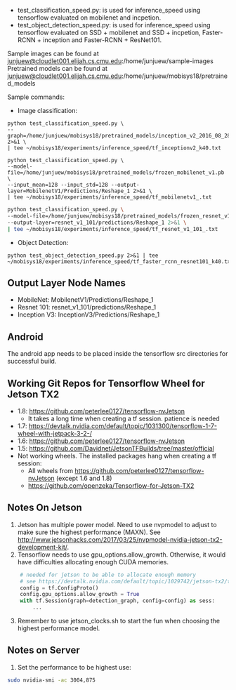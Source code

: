 * test_classification_speed.py: is used for inference_speed using tensorflow evaluated on mobilenet and incpetion.
* test_object_detection_speed.py: is used for inference_speed using tensorflow evaluated on SSD + mobilenet and SSD + incpetion, Faster-RCNN + inception and Faster-RCNN + ResNet101.

Sample images can be found at junjuew@cloudlet001.elijah.cs.cmu.edu:/home/junjuew/sample-images
Pretrained models can be found at junjuew@cloudlet001.elijah.cs.cmu.edu:/home/junjuew/mobisys18/pretrained_models

Sample commands:
* Image classification:
```
python test_classification_speed.py \
--graph=/home/junjuew/mobisys18/pretrained_models/inception_v2_2016_08_28_frozen.pb 2>&1 \
| tee ~/mobisys18/experiments/inference_speed/tf_inceptionv2_k40.txt
```
```
python test_classification_speed.py \
--model-file=/home/junjuew/mobisys18/pretrained_models/frozen_mobilenet_v1.pb \
--input_mean=128 --input_std=128 --output-layer=MobilenetV1/Predictions/Reshape_1 2>&1 \
| tee ~/mobisys18/experiments/inference_speed/tf_mobilenetv1_.txt
```
```bash
python test_classification_speed.py \
--model-file=/home/junjuew/mobisys18/pretrained_models/frozen_resnet_v1_101.pb \
--output-layer=resnet_v1_101/predictions/Reshape_1 2>&1 \
| tee ~/mobisys18/experiments/inference_speed/tf_resnet_v1_101_.txt
```
* Object Detection:
```
python test_object_detection_speed.py 2>&1 | tee ~/mobisys18/experiments/inference_speed/tf_faster_rcnn_resnet101_k40.txt
```


## Output Layer Node Names
* MobileNet: MobilenetV1/Predictions/Reshape_1
* Resnet 101: resnet_v1_101/predictions/Reshape_1
* Inception V3: InceptionV3/Predictions/Reshape_1

## Android
The android app needs to be placed inside the tensorflow src directories for successful build.

## Working Git Repos for Tensorflow Wheel for Jetson TX2
* 1.8: https://github.com/peterlee0127/tensorflow-nvJetson
    * It takes a long time when creating a tf session. patience is needed
* 1.7: https://devtalk.nvidia.com/default/topic/1031300/tensorflow-1-7-wheel-with-jetpack-3-2-/
* 1.6: https://github.com/peterlee0127/tensorflow-nvJetson
* 1.5: https://github.com/Davidnet/JetsonTFBuilds/tree/master/official
* Not working wheels. The installed packages hang when creating a tf session:
    * All wheels from https://github.com/peterlee0127/tensorflow-nvJetson (except 1.6 and 1.8)
    * https://github.com/openzeka/Tensorflow-for-Jetson-TX2

## Notes On Jetson
1. Jetson has multiple power model. Need to use nvpmodel to adjust to make sure the highest performance (MAXN). See http://www.jetsonhacks.com/2017/03/25/nvpmodel-nvidia-jetson-tx2-development-kit/.
2. Tensorflow needs to use gpu_options.allow_growth. Otherwise, it would have difficulties allocating enough CUDA memories.
```python
    # needed for jetson to be able to allocate enough memory
    # see https://devtalk.nvidia.com/default/topic/1029742/jetson-tx2/tensorflow-1-6-not-working-with-jetpack-3-2/1
    config = tf.ConfigProto()
    config.gpu_options.allow_growth = True
    with tf.Session(graph=detection_graph, config=config) as sess:
        ...
```
3. Remember to use jetson_clocks.sh to start the fun when choosing the highest performance model.

## Notes on Server
1. Set the performance to be highest use:
```bash
sudo nvidia-smi -ac 3004,875
```


